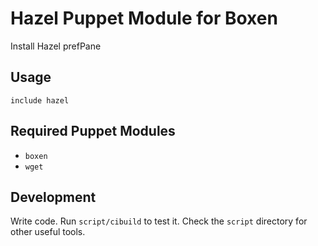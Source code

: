 # Hazel Puppet Module for Boxen

Install Hazel prefPane

## Usage

```puppet
include hazel
```

## Required Puppet Modules

* `boxen`
* `wget`

## Development

Write code. Run `script/cibuild` to test it. Check the `script`
directory for other useful tools.
